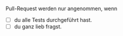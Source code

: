 Pull-Request werden nur angenommen, wenn
- [ ] du alle Tests durchgeführt hast.
- [ ] du ganz lieb fragst.
